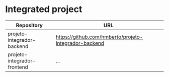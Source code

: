 # Integrated project

| Repository | URL |
|--- |--- |
| projeto-integrador-backend | https://github.com/hmberto/projeto-integrador-backend |
| projeto-integrador-frontend | ... |

